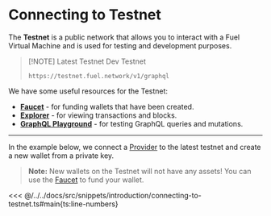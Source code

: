 # Connecting to Testnet

The **Testnet** is a public network that allows you to interact with a Fuel Virtual Machine and is used for testing and development purposes.

> [!NOTE] Latest Testnet
> Dev Testnet
>
> `https://testnet.fuel.network/v1/graphql`

We have some useful resources for the Testnet:

- [**Faucet**](https://faucet-testnet.fuel.network/) - for funding wallets that have been created.
- [**Explorer**](https://app.fuel.network/) - for viewing transactions and blocks.
- [**GraphQL Playground**](https://testnet.fuel.network/v1/playground) - for testing GraphQL queries and mutations.

---

In the example below, we connect a [Provider](../provider/index.md) to the latest testnet and create a new wallet from a private key.

> **Note:** New wallets on the Testnet will not have any assets! You can use the [Faucet](https://faucet-testnet.fuel.network/) to fund your wallet.

<<< @/../../docs/src/snippets/introduction/connecting-to-testnet.ts#main{ts:line-numbers}
